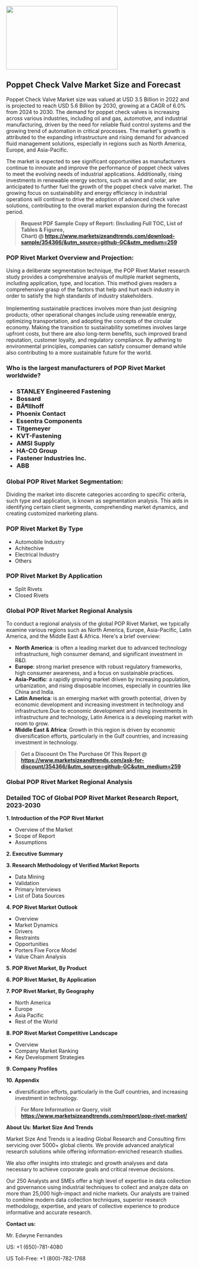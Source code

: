 <p><img class="alignnone size-medium wp-image-20088" src="https://ffe5etoiles.com/wp-content/uploads/2024/12/MST1-300x171.png" alt="" width="300" height="171" /></p><h2>Poppet Check Valve Market Size and Forecast</h2><p>Poppet Check Valve Market size was valued at USD 3.5 Billion in 2022 and is projected to reach USD 5.6 Billion by 2030, growing at a CAGR of 6.0% from 2024 to 2030. The demand for poppet check valves is increasing across various industries, including oil and gas, automotive, and industrial manufacturing, driven by the need for reliable fluid control systems and the growing trend of automation in critical processes. The market's growth is attributed to the expanding infrastructure and rising demand for advanced fluid management solutions, especially in regions such as North America, Europe, and Asia-Pacific.</p><p>The market is expected to see significant opportunities as manufacturers continue to innovate and improve the performance of poppet check valves to meet the evolving needs of industrial applications. Additionally, rising investments in renewable energy sectors, such as wind and solar, are anticipated to further fuel the growth of the poppet check valve market. The growing focus on sustainability and energy efficiency in industrial operations will continue to drive the adoption of advanced check valve solutions, contributing to the overall market expansion during the forecast period.</p></p><blockquote id="" class=""><strong>Request PDF Sample Copy of Report: (Including Full TOC, List of Tables &amp; Figures, Chart)&nbsp;@&nbsp;<strong><a href="https://www.marketsizeandtrends.com/download-sample/354366/&utm_source=github-GC&utm_medium=259" target="_blank">https://www.marketsizeandtrends.com/download-sample/354366/&utm_source=github-GC&utm_medium=259</a></strong></strong></blockquote><h3 id="" class="">POP Rivet Market&nbsp;Overview and Projection:</h3><p id="" class="">Using a deliberate segmentation technique, the POP Rivet Market research study provides a comprehensive analysis of multiple market segments, including application, type, and location. This method gives readers a comprehensive grasp of the factors that help and hurt each industry in order to satisfy the high standards of industry stakeholders. <br /> <br />Implementing sustainable practices involves more than just designing products; other operational changes include using renewable energy, optimizing transportation, and adopting the concepts of the circular economy. Making the transition to sustainability sometimes involves large upfront costs, but there are also long-term benefits, such improved brand reputation, customer loyalty, and regulatory compliance. By adhering to environmental principles, companies can satisfy consumer demand while also contributing to a more sustainable future for the world.</p><h3 id="" class="">Who is the largest manufacturers of&nbsp;POP Rivet Market worldwide?</h3><h3 class=""><p><ul><li>STANLEY Engineered Fastening </li><li> Bossard </li><li> BÃ¶llhoff </li><li> Phoenix Contact </li><li> Essentra Components </li><li> Titgemeyer </li><li> KVT-Fastening </li><li> AMSI Supply </li><li> HA-CO Group </li><li> Fastener Industries Inc. </li><li> ABB</li></ul></p></h3><h3 id="" class="">Global&nbsp;POP Rivet Market Segmentation:</h3><p id="" class="">Dividing the market into discrete categories according to specific criteria, such type and application, is known as segmentation analysis. This aids in identifying certain client segments, comprehending market dynamics, and creating customized marketing plans.</p><h3 id="" class="">POP Rivet Market&nbsp;By Type</h3><p><p><ul><li>Automobile Industry</li><li> Achitechive</li><li> Electrical Industry</li><li> Others</p></li></ul></p></p><h3 id="" class="">POP Rivet Market&nbsp;By Application</h3><p class=""><p><ul><li>Split Rivets</li><li> Closed Rivets</li></ul></p></p><h3 id="" class="">Global POP Rivet Market Regional Analysis</h3><p id="" class="">To conduct a regional analysis of the global POP Rivet Market, we typically examine various regions such as North America, Europe, Asia-Pacific, Latin America, and the Middle East &amp; Africa. Here's a brief overview:</p><ul><li><strong>North America</strong>: is often a leading market due to advanced technology infrastructure, high consumer demand, and significant investment in R&amp;D.</li><li><strong>Europe</strong>: strong market presence with robust regulatory frameworks, high consumer awareness, and a focus on sustainable practices.</li><li><strong>Asia-Pacific</strong>: a rapidly growing market driven by increasing population, urbanization, and rising disposable incomes, especially in countries like China and India.</li><li><strong>Latin America</strong>: is an emerging market with growth potential, driven by economic development and increasing investment in technology and infrastructure.Due to economic development and rising investments in infrastructure and technology, Latin America is a developing market with room to grow.</li><li><strong>Middle East &amp; Africa</strong>: Growth in this region is driven by economic diversification efforts, particularly in the Gulf countries, and increasing investment in technology.</li></ul><blockquote id="" class=""><strong>Get a Discount On The Purchase Of This Report @ <strong><a href="https://www.marketsizeandtrends.com/ask-for-discount/354366/&utm_source=github-GC&utm_medium=259" target="_blank">https://www.marketsizeandtrends.com/ask-for-discount/354366/&utm_source=github-GC&utm_medium=259</a></strong></strong></blockquote><h3 id="" class="">Global POP Rivet Market Regional Analysis</h3><h3 id="" class="">Detailed TOC of Global POP Rivet Market Research Report, 2023-2030</h3><p id="" class=""><strong>1. Introduction of the POP Rivet Market</strong></p><ul><li>Overview of the Market</li><li>Scope of Report</li><li>Assumptions</li></ul><p id="" class=""><strong>2. Executive Summary</strong></p><p id="" class=""><strong>3. Research Methodology of Verified Market Reports</strong></p><ul><li>Data Mining</li><li>Validation</li><li>Primary Interviews</li><li>List of Data Sources</li></ul><p id="" class=""><strong>4. POP Rivet Market Outlook</strong></p><ul><li>Overview</li><li>Market Dynamics</li><li>Drivers</li><li>Restraints</li><li>Opportunities</li><li>Porters Five Force Model</li><li>Value Chain Analysis</li></ul><p id="" class=""><strong>5. POP Rivet Market, By Product</strong></p><p id="" class=""><strong>6. POP Rivet Market, By Application</strong></p><p id="" class=""><strong>7. POP Rivet Market, By Geography</strong></p><ul><li>North America</li><li>Europe</li><li>Asia Pacific</li><li>Rest of the World</li></ul><p id="" class=""><strong>8. POP Rivet Market Competitive Landscape</strong></p><ul><li>Overview</li><li>Company Market Ranking</li><li>Key Development Strategies</li></ul><p id="" class=""><strong>9. Company Profiles</strong></p><p id="" class=""><strong>10. Appendix</strong></p><ul><li>diversification efforts, particularly in the Gulf countries, and increasing investment in technology.</li></ul><blockquote id="" class=""><strong>For More Information or Query, visit <strong><strong><a href="https://www.marketsizeandtrends.com/report/pop-rivet-market/" target="_blank">https://www.marketsizeandtrends.com/report/pop-rivet-market/</a></strong></strong></strong></blockquote><p id="" class=""><strong>About Us: Market Size And Trends</strong></p><p id="" class="">Market Size And Trends is a leading Global Research and Consulting firm servicing over 5000+ global clients. We provide advanced analytical research solutions while offering information-enriched research studies.</p><p id="" class="">We also offer insights into strategic and growth analyses and data necessary to achieve corporate goals and critical revenue decisions.</p><p id="" class="">Our 250 Analysts and SMEs offer a high level of expertise in data collection and governance using industrial techniques to collect and analyze data on more than 25,000 high-impact and niche markets. Our analysts are trained to combine modern data collection techniques, superior research methodology, expertise, and years of collective experience to produce informative and accurate research.</p><p id="" class=""><strong>Contact us:</strong></p><p id="" class="">Mr. Edwyne Fernandes</p><p id="" class="">US: +1 (650)-781-4080</p><p id="" class="">US Toll-Free: +1 (800)-782-1768</p>
